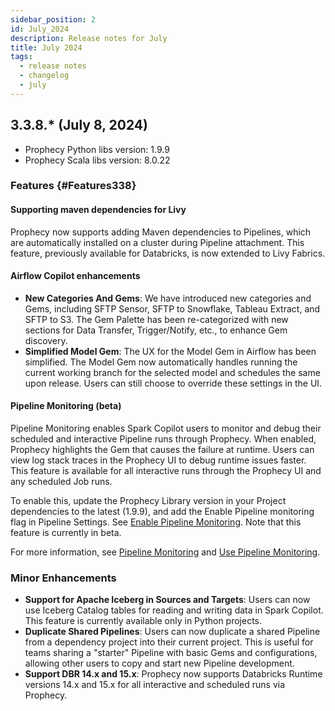 ```yaml
---
sidebar_position: 2
id: July_2024
description: Release notes for July
title: July 2024
tags:
  - release notes
  - changelog
  - july
---
```


## 3.3.8.\* (July 8, 2024)

- Prophecy Python libs version: 1.9.9
- Prophecy Scala libs version: 8.0.22

### Features {#Features338}

#### Supporting maven dependencies for Livy

Prophecy now supports adding Maven dependencies to Pipelines, which are automatically installed on a cluster during Pipeline attachment. This feature, previously available for Databricks, is now extended to Livy Fabrics.

#### Airflow Copilot enhancements

- **New Categories And Gems**: We have introduced new categories and Gems, including SFTP Sensor, SFTP to Snowflake, Tableau Extract, and SFTP to S3. The Gem Palette has been re-categorized with new sections for Data Transfer, Trigger/Notify, etc., to enhance Gem discovery.
- **Simplified Model Gem**: The UX for the Model Gem in Airflow has been simplified. The Model Gem now automatically handles running the current working branch for the selected model and schedules the same upon release. Users can still choose to override these settings in the UI.

#### Pipeline Monitoring (beta)

Pipeline Monitoring enables Spark Copilot users to monitor and debug their scheduled and interactive Pipeline runs through Prophecy. When enabled, Prophecy highlights the Gem that causes the failure at runtime. Users can view log stack traces in the Prophecy UI to debug runtime issues faster. This feature is available for all interactive runs through the Prophecy UI and any scheduled Job runs.

To enable this, update the Prophecy Library version in your Project dependencies to the latest (1.9.9), and add the Enable Pipeline monitoring flag in Pipeline Settings. See [Enable Pipeline Monitoring](/../../Spark/pipeline-monitoring/enable-pipeline-monitoring).
Note that this feature is currently in beta.

For more information, see [Pipeline Monitoring](/../../Spark/pipeline-monitoring) and [Use Pipeline Monitoring](/../../Spark/pipeline-monitoring/use-pipeline-monitoring).

### Minor Enhancements

- **Support for Apache Iceberg in Sources and Targets**: Users can now use Iceberg Catalog tables for reading and writing data in Spark Copilot. This feature is currently available only in Python projects.
- **Duplicate Shared Pipelines**: Users can now duplicate a shared Pipeline from a dependency project into their current project. This is useful for teams sharing a "starter" Pipeline with basic Gems and configurations, allowing other users to copy and start new Pipeline development.
- **Support DBR 14.x and 15.x**: Prophecy now supports Databricks Runtime versions 14.x and 15.x for all interactive and scheduled runs via Prophecy.
